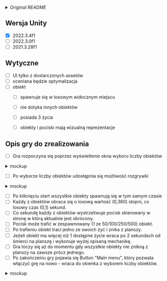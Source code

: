 _<details><summary>Original README</summary>_
Wymagana wersja Unity (do wyboru jedna z podanych):
2022.3.4f1
2022.3.0f1
2021.3.28f1
Dostarczenie projektu: Git

Wytyczne:

- gra nie musi posiadać assetów innych niż te dostarczone, elementy
gamepleyowe mogą zostać stworzone na assetach standardowo dostępnych w
Unity
- UI ma zostać zbudowane TYLKO z elementów dostarczonych
- gra nie musi posiadać muzyki/dźwięków
- obiekt posiada 3 życia
- każdy obiekt spawnuje się w losowym (widocznym) miejscu na planszy
- pierwsza pozycja spawnu NIE MUSI równać się każdym kolejnym pozycjom
tego samego obiektu po stracie życia
- obiekty NIE POWINNY się stykać
- nie liczą się efekty wizualne w gameplayu a optymalizacja działania
gry
- zarówno obiekt, jak i jego pocisk musi mieć swoją wizualną
reprezentację


Opis gry do zrealizowania:

Gra rozpoczyna się poprzez wyświetlenie okna wyboru liczby obiektów (50,
100, 250, 500) - widocznym na mockupie.
Po wyborze liczby obiektów udostępnia się możliwość rozgrywki (jak na
mockupie).
Po kliknięciu start wszystkie obiekty spawnują się w tym samym czasie.
Każdy z obiektów obraca się o losową wartość (0,360) stopni, co losowy
czas (0,1) sekund.
Co sekundę każdy z obiektów wystrzeliwuje pocisk skierowany w stronę w
którą aktualnie jest obrócony.
Pocisk może trafić w zespawnowany (1 ze 50/100/250/500) obiekt. Po
trafieniu obiekt traci jedno ze swoich żyć i znika z planszy.
Jeżeli obiekt ma więcej niż 1 dostępne życie wraca po 2 sekundach od
śmierci na planszę i wykonuje wyżej opisaną mechanikę.
Gra toczy się aż do momentu gdy wszystkie obiekty nie znikną z planszy
na zawsze prócz jednego.
Po zakończeniu gry pojawia się Button "Main menu", który pozwala włączyć
grę na nowo (jak na mockupie) - wraca do okienka z wyborem liczby
obiektów.
</details>

## Wersja Unity
- [x] 2022.3.4f1
- [ ] 2022.3.0f1
- [ ] 2021.3.28f1

## Wytyczne
- [ ] UI tylko z dostarczonych assetów
- [ ] oceniana będzie optymalizacja
- [ ] obiekt
  - [ ] spawnuje się w losowym widocznym miejscu
  - [ ] nie dotyka innych obiektów
  - [ ] posiada 3 życia
  - [ ] obiekty i pociski mają wizualną reprezentacje


## Opis gry do zrealizowania
- [ ] Gra rozpoczyna się poprzez wyświetlenie okna wyboru liczby obiektów
<details><summary>mockup</summary>

![Mockup1](https://github.com/Vheos/Interview.Naptime/assets/9155825/42ba144e-8053-461d-97ab-60379d3c3442)  
</details>

- [ ] Po wyborze liczby obiektów udostępnia się możliwość rozgrywki
<details><summary>mockup</summary>

![Mockup2](https://github.com/Vheos/Interview.Naptime/assets/9155825/e36ded54-2f66-4f2a-8c11-815e6c168736)
</details>

- [ ] Po kliknięciu start wszystkie obiekty spawnują się w tym samym czasie
- [ ] Każdy z obiektów obraca się o losową wartość (0,360) stopni, co losowy czas (0,1) sekund.
- [ ] Co sekundę każdy z obiektów wystrzeliwuje pocisk skierowany w stronę w którą aktualnie jest obrócony.
- [ ] Pocisk może trafić w zespawnowany (1 ze 50/100/250/500) obiekt.
- [ ] Po trafieniu obiekt traci jedno ze swoich żyć i znika z planszy.
- [ ] Jeżeli obiekt ma więcej niż 1 dostępne życie wraca po 2 sekundach od śmierci na planszę i wykonuje wyżej opisaną mechanikę.
- [ ] Gra toczy się aż do momentu gdy wszystkie obiekty nie znikną z planszy na zawsze prócz jednego.
- [ ] Po zakończeniu gry pojawia się Button "Main menu", który pozwala włączyć grę na nowo - wraca do okienka z wyborem liczby obiektów.
<details><summary>mockup</summary>
  
![Mockup3](https://github.com/Vheos/Interview.Naptime/assets/9155825/cdf16ff1-ca2c-45d1-aa4e-780e4fbeae5f)
</details>

